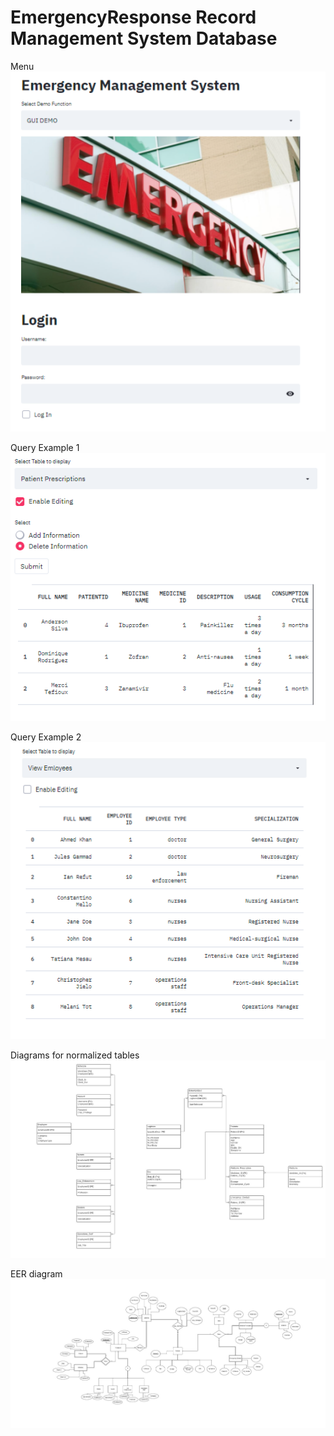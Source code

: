 # EmergencyResponse Record Management System Database

Menu
![](diagrams/main.JPG)

Query Example 1
![](diagrams/query1.JPG)

Query Example 2
![](diagrams/query2.JPG)

Diagrams for normalized tables
![](diagrams/3NF.JPG)

EER diagram
![](diagrams/EER_Diagram.JPG)
